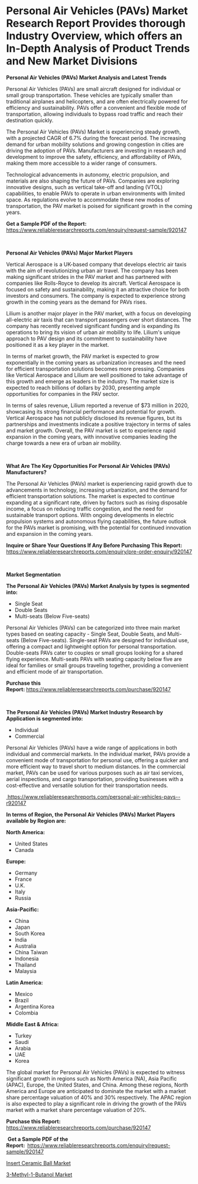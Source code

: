 <p><h1>Personal Air Vehicles (PAVs) Market Research Report Provides thorough Industry Overview, which offers an In-Depth Analysis of Product Trends and New Market Divisions</h1></p><p><strong>Personal Air Vehicles (PAVs) Market Analysis and Latest Trends</strong></p>
<p><p>Personal Air Vehicles (PAVs) are small aircraft designed for individual or small group transportation. These vehicles are typically smaller than traditional airplanes and helicopters, and are often electrically powered for efficiency and sustainability. PAVs offer a convenient and flexible mode of transportation, allowing individuals to bypass road traffic and reach their destination quickly.</p><p>The Personal Air Vehicles (PAVs) Market is experiencing steady growth, with a projected CAGR of 6.7% during the forecast period. The increasing demand for urban mobility solutions and growing congestion in cities are driving the adoption of PAVs. Manufacturers are investing in research and development to improve the safety, efficiency, and affordability of PAVs, making them more accessible to a wider range of consumers.</p><p>Technological advancements in autonomy, electric propulsion, and materials are also shaping the future of PAVs. Companies are exploring innovative designs, such as vertical take-off and landing (VTOL) capabilities, to enable PAVs to operate in urban environments with limited space. As regulations evolve to accommodate these new modes of transportation, the PAV market is poised for significant growth in the coming years.</p></p>
<p><strong>Get a Sample PDF of the Report:&nbsp;</strong> <a href="https://www.reliableresearchreports.com/enquiry/request-sample/920147">https://www.reliableresearchreports.com/enquiry/request-sample/920147</a></p>
<p>&nbsp;</p>
<p><strong>Personal Air Vehicles (PAVs) Major Market Players</strong></p>
<p><p>Vertical Aerospace is a UK-based company that develops electric air taxis with the aim of revolutionizing urban air travel. The company has been making significant strides in the PAV market and has partnered with companies like Rolls-Royce to develop its aircraft. Vertical Aerospace is focused on safety and sustainability, making it an attractive choice for both investors and consumers. The company is expected to experience strong growth in the coming years as the demand for PAVs rises.</p><p>Lilium is another major player in the PAV market, with a focus on developing all-electric air taxis that can transport passengers over short distances. The company has recently received significant funding and is expanding its operations to bring its vision of urban air mobility to life. Lilium's unique approach to PAV design and its commitment to sustainability have positioned it as a key player in the market.</p><p>In terms of market growth, the PAV market is expected to grow exponentially in the coming years as urbanization increases and the need for efficient transportation solutions becomes more pressing. Companies like Vertical Aerospace and Lilium are well positioned to take advantage of this growth and emerge as leaders in the industry. The market size is expected to reach billions of dollars by 2030, presenting ample opportunities for companies in the PAV sector.</p><p>In terms of sales revenue, Lilium reported a revenue of $73 million in 2020, showcasing its strong financial performance and potential for growth. Vertical Aerospace has not publicly disclosed its revenue figures, but its partnerships and investments indicate a positive trajectory in terms of sales and market growth. Overall, the PAV market is set to experience rapid expansion in the coming years, with innovative companies leading the charge towards a new era of urban air mobility.</p></p>
<p>&nbsp;</p>
<p><strong>What Are The Key Opportunities For Personal Air Vehicles (PAVs) Manufacturers?</strong></p>
<p><p>The Personal Air Vehicles (PAVs) market is experiencing rapid growth due to advancements in technology, increasing urbanization, and the demand for efficient transportation solutions. The market is expected to continue expanding at a significant rate, driven by factors such as rising disposable income, a focus on reducing traffic congestion, and the need for sustainable transport options. With ongoing developments in electric propulsion systems and autonomous flying capabilities, the future outlook for the PAVs market is promising, with the potential for continued innovation and expansion in the coming years.</p></p>
<p><strong>Inquire or Share Your Questions If Any Before Purchasing This Report:</strong> <a href="https://www.reliableresearchreports.com/enquiry/pre-order-enquiry/920147">https://www.reliableresearchreports.com/enquiry/pre-order-enquiry/920147</a></p>
<p>&nbsp;</p>
<p><strong>Market Segmentation</strong></p>
<p><strong>The Personal Air Vehicles (PAVs) Market Analysis by types is segmented into:</strong></p>
<p><ul><li>Single Seat</li><li>Double Seats</li><li>Multi-seats (Below Five-seats)</li></ul></p>
<p><p>Personal Air Vehicles (PAVs) can be categorized into three main market types based on seating capacity - Single Seat, Double Seats, and Multi-seats (Below Five-seats). Single-seat PAVs are designed for individual use, offering a compact and lightweight option for personal transportation. Double-seats PAVs cater to couples or small groups looking for a shared flying experience. Multi-seats PAVs with seating capacity below five are ideal for families or small groups traveling together, providing a convenient and efficient mode of air transportation.</p></p>
<p><strong>Purchase this Report:&nbsp;</strong><a href="https://www.reliableresearchreports.com/purchase/920147">https://www.reliableresearchreports.com/purchase/920147</a></p>
<p>&nbsp;</p>
<p><strong>The Personal Air Vehicles (PAVs) Market Industry Research by Application is segmented into:</strong></p>
<p><ul><li>Individual</li><li>Commercial</li></ul></p>
<p><p>Personal Air Vehicles (PAVs) have a wide range of applications in both individual and commercial markets. In the individual market, PAVs provide a convenient mode of transportation for personal use, offering a quicker and more efficient way to travel short to medium distances. In the commercial market, PAVs can be used for various purposes such as air taxi services, aerial inspections, and cargo transportation, providing businesses with a cost-effective and versatile solution for their transportation needs.</p></p>
<p><a href="https://www.reliableresearchreports.com/personal-air-vehicles-pavs--r920147">&nbsp;https://www.reliableresearchreports.com/personal-air-vehicles-pavs--r920147</a></p>
<p><strong>In terms of Region, the Personal Air Vehicles (PAVs) Market Players available by Region are:</strong></p>
<p>
    <p> <strong> North America: </strong>
        <ul>
            <li>United States</li>
            <li>Canada</li>
        </ul>
        </p> 
    <p> <strong> Europe: </strong>
        <ul>
            <li>Germany</li>
            <li>France</li>
            <li>U.K.</li>
            <li>Italy</li>
            <li>Russia</li>
        </ul>
        </p> 
    <p> <strong> Asia-Pacific: </strong>
        <ul>
            <li>China</li>
            <li>Japan</li>
            <li>South Korea</li>
            <li>India</li>
            <li>Australia</li>
            <li>China Taiwan</li>
            <li>Indonesia</li>
            <li>Thailand</li>
            <li>Malaysia</li>
        </ul>
        </p> 
    <p> <strong> Latin America: </strong>
        <ul>
            <li>Mexico</li>
            <li>Brazil</li>
            <li>Argentina Korea</li>
            <li>Colombia</li>
        </ul>
        </p> 
    <p> <strong> Middle East & Africa: </strong>
        <ul>
            <li>Turkey</li>
            <li>Saudi</li>
            <li>Arabia</li>
            <li>UAE</li>
            <li>Korea</li>
        </ul>
    </p>
    </p>
<p><p>The global market for Personal Air Vehicles (PAVs) is expected to witness significant growth in regions such as North America (NA), Asia Pacific (APAC), Europe, the United States, and China. Among these regions, North America and Europe are anticipated to dominate the market with a market share percentage valuation of 40% and 30% respectively. The APAC region is also expected to play a significant role in driving the growth of the PAVs market with a market share percentage valuation of 20%.</p></p>
<p><strong>Purchase this Report: </strong><a href="https://www.reliableresearchreports.com/purchase/920147">https://www.reliableresearchreports.com/purchase/920147</a></p>
<p>&nbsp;<strong>Get a Sample PDF of the Report:&nbsp;&nbsp;</strong><a href="https://www.reliableresearchreports.com/enquiry/request-sample/920147">https://www.reliableresearchreports.com/enquiry/request-sample/920147</a></p>
<p><strong></strong></p>
<p><p><a href="https://chivalrous-flock-a86.notion.site/Analyzing-Insert-Ceramic-Ball-Market-Global-Industry-Perspective-and-Forecast-2024-to-2031-04678816a10b4eddaaa90febca047a7b">Insert Ceramic Ball Market</a></p><p><a href="https://issuu.com/reportprime-2/docs/3-methyl-1-butanol-market-size-2030.pptx">3-Methyl-1-Butanol Market</a></p></p>